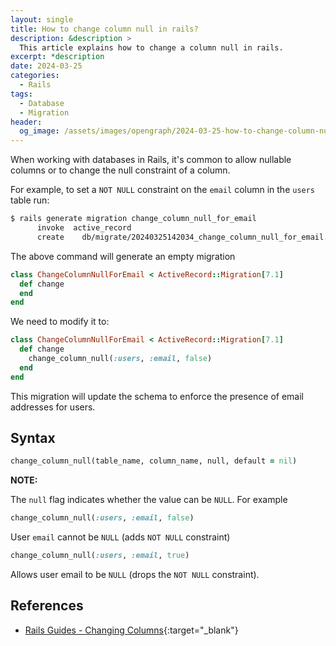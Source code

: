 ```yaml
---
layout: single
title: How to change column null in rails?
description: &description >
  This article explains how to change a column null in rails.
excerpt: *description
date: 2024-03-25
categories:
  - Rails
tags:
  - Database
  - Migration
header:
  og_image: /assets/images/opengraph/2024-03-25-how-to-change-column-null-in-rails.png
---
```

When working with databases in Rails,
it's common to allow nullable columns or to change the null constraint of a column.

For example, to set a `NOT NULL` constraint on the `email` column in the `users` table run:

```bash
$ rails generate migration change_column_null_for_email
      invoke  active_record
      create    db/migrate/20240325142034_change_column_null_for_email.rb
```

The above command will generate an empty migration

```ruby
class ChangeColumnNullForEmail < ActiveRecord::Migration[7.1]
  def change
  end
end
```

We need to modify it to:

```ruby
class ChangeColumnNullForEmail < ActiveRecord::Migration[7.1]
  def change
    change_column_null(:users, :email, false)
  end
end
```

This migration will update the schema to enforce the presence of email addresses for users.

## Syntax

```ruby
change_column_null(table_name, column_name, null, default = nil)
```

**NOTE:**

The `null` flag indicates whether the value can be `NULL`. For example

```ruby
change_column_null(:users, :email, false)
```

User `email` cannot be `NULL` (adds `NOT NULL` constraint)

```ruby
change_column_null(:users, :email, true)
```

Allows user email to be `NULL` (drops the `NOT NULL` constraint).

## References

- [Rails Guides - Changing Columns](https://guides.rubyonrails.org/active_record_migrations.html#changing-columns){:target="_blank"}
